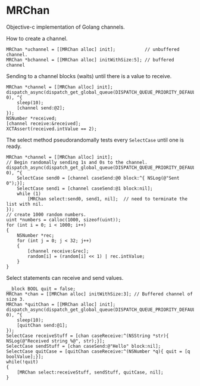 MRChan
======

Objective-c implementation of Golang channels.

How to create a channel.

    MRChan *uchannel = [[MRChan alloc] init];           // unbuffered channel.
    MRChan *bchannel = [[MRChan alloc] initWithSize:5]; // buffered channel

Sending to a channel blocks (waits) until there is a value to receive.

    MRChan *channel = [[MRChan alloc] init];
    dispatch_async(dispatch_get_global_queue(DISPATCH_QUEUE_PRIORITY_DEFAULT, 0), ^{
        sleep(10);
        [channel send:@2];
    });
    NSNumber *received;
    [channel receive:&received];
    XCTAssert(received.intValue == 2);
    
The select method pseudorandomally tests every `SelectCase` until one is ready.

    MRChan *channel = [[MRChan alloc] init];
    // Begin randomally sending 1s and 0s to the channel.
    dispatch_async(dispatch_get_global_queue(DISPATCH_QUEUE_PRIORITY_DEFAULT, 0), ^{
        SelectCase send0 = [channel caseSend:@0 block:^{ NSLog(@"Sent 0");}];
        SelectCase send1 = [channel caseSend:@1 block:nil];
        while (1)
            [MRChan select:send0, send1, nil];  // need to terminate the list with nil.
    });
    // create 1000 random numbers.
    uint *numbers = calloc(1000, sizeof(uint));
    for (int i = 0; i < 1000; i++)
    {
        NSNumber *rec;
        for (int j = 0; j < 32; j++)
        {
            [channel receive:&rec];
            random[i] = (random[i] << 1) | rec.intValue;
        }
    }
    
Select statements can receive and send values.

    __block BOOL quit = false;
    MRChan *chan = [[MRChan alloc] initWithSize:3]; // Buffered channel of size 3.
    MRChan *quitChan = [[MRChan alloc] init];
    dispatch_async(dispatch_get_global_queue(DISPATCH_QUEUE_PRIORITY_DEFAULT, 0), ^{
        sleep(10);
        [quitChan send:@1];
    });
    SelectCase receiveStuff = [chan caseReceive:^(NSString *str){ NSLog(@"Received string %@", str);}];
    SelectCase sendStuff = [chan caseSend:@"Hello" block:nil];
    SelectCase quitCase = [quitChan caseReceive:^(NSNumber *q){ quit = [q boolValue];}];
    while(!quit) 
    {
        [MRChan select:receiveStuff, sendStuff, quitCase, nil];
    }
    
    
    
    
